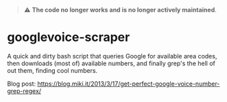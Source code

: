 > :warning: **The code no longer works and is no longer actively maintained**.

googlevoice-scraper
===================

A quick and dirty bash script that queries Google for available area codes, then downloads (most of) available numbers, and finally grep's the hell of out them, finding cool numbers.

Blog post: https://blog.miki.it/2013/3/17/get-perfect-google-voice-number-grep-regex/
